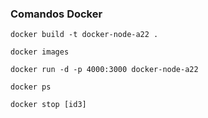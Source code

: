 ### Comandos Docker

```
docker build -t docker-node-a22 .
```
```
docker images
```
```
docker run -d -p 4000:3000 docker-node-a22
```
```
docker ps
```
```
docker stop [id3]
```